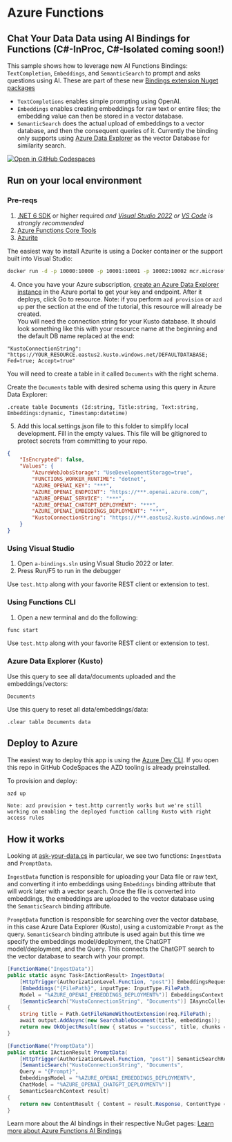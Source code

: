 # Azure Functions
## Chat Your Data Data using AI Bindings for Functions (C#-InProc, C#-Isolated coming soon!)

This sample shows how to leverage new AI Functions Bindings: `TextCompletion`, `Embeddings`, and `SemanticSearch` to prompt and asks questions using AI.  These are part of these new [Bindings extension Nuget packages](https://www.nuget.org/packages/Microsoft.Azure.WebJobs.Extensions.OpenAI)
- `TextCompletions` enables simple prompting using OpenAI.  
- `Embeddings` enables creating embeddings for raw text or entire files; the embedding value can then be stored in a vector database.  
- `SemanticSearch` does the actual upload of embeddings to a vector database, and then the consequent queries of it.  Currently the binding only supports using [Azure Data Explorer](https://techcommunity.microsoft.com/t5/azure-data-explorer-blog/azure-data-explorer-for-vector-similarity-search/ba-p/3819626) as the vector Database for similarity search.

[![Open in GitHub Codespaces](https://github.com/codespaces/badge.svg)](https://github.com/codespaces/new?hide_repo_select=true&ref=main&repo=575770869)

## Run on your local environment

### Pre-reqs
1) [.NET 6 SDK](https://dotnet.microsoft.com/en-us/download/dotnet/6.0) or higher required *and [Visual Studio 2022](https://visualstudio.microsoft.com/vs/) or [VS Code](https://code.visualstudio.com/) is strongly recommended*
2) [Azure Functions Core Tools](https://learn.microsoft.com/en-us/azure/azure-functions/functions-run-local?tabs=v4%2Cmacos%2Ccsharp%2Cportal%2Cbash#install-the-azure-functions-core-tools)
3) [Azurite](https://github.com/Azure/Azurite)

The easiest way to install Azurite is using a Docker container or the support built into Visual Studio:
```bash
docker run -d -p 10000:10000 -p 10001:10001 -p 10002:10002 mcr.microsoft.com/azure-storage/azurite
```

4) Once you have your Azure subscription, [create an Azure Data Explorer instance](https://learn.microsoft.com/en-us/azure/data-explorer/create-cluster-and-database?tabs=free) in the Azure portal to get your key and endpoint. After it deploys, click Go to resource.  Note: if you perform `azd provision` or `azd up` per the section at the end of the tutorial, this resource will already be created.  
You will need the connection string for your Kusto database. It should look something like this with your resource name at the beginning and the default DB name replaced at the end:
```
"KustoConnectionString": "https://YOUR_RESOURCE.eastus2.kusto.windows.net/DEFAULTDATABASE; Fed=true; Accept=true"
``` 
You will need to create a table in it called `Documents` with the right schema. 

Create the `Documents` table with desired schema using this query in Azure Data Explorer:
```
.create table Documents (Id:string, Title:string, Text:string, Embeddings:dynamic, Timestamp:datetime)
```

5) Add this local.settings.json file to this folder to simplify local development.  Fill in the empty values.  This file will be gitignored to protect secrets from committing to your repo.  
```json
{
    "IsEncrypted": false,
    "Values": {
        "AzureWebJobsStorage": "UseDevelopmentStorage=true",
        "FUNCTIONS_WORKER_RUNTIME": "dotnet",
        "AZURE_OPENAI_KEY": "***",
        "AZURE_OPENAI_ENDPOINT": "https://***.openai.azure.com/",
        "AZURE_OPENAI_SERVICE": "***",
        "AZURE_OPENAI_CHATGPT_DEPLOYMENT": "***",
        "AZURE_OPENAI_EMBEDDINGS_DEPLOYMENT": "***",       
        "KustoConnectionString": "https://***.eastus2.kusto.windows.net/your-database-here; Fed=true; Accept=true"
    }
}
```

### Using Visual Studio
1) Open `a-bindings.sln` using Visual Studio 2022 or later.
2) Press Run/F5 to run in the debugger

Use `test.http` along with your favorite REST client or extension to test.

### Using Functions CLI
1) Open a new terminal and do the following:

```bash
func start
```

Use `test.http` along with your favorite REST client or extension to test.

### Azure Data Explorer (Kusto)

Use this query to see all data/documents uploaded and the embeddings/vectors:
```
Documents
```

Use this query to reset all data/embeddings/data:
```
.clear table Documents data
```

## Deploy to Azure

The easiest way to deploy this app is using the [Azure Dev CLI](https://aka.ms/azd).  If you open this repo in GitHub CodeSpaces the AZD tooling is already preinstalled.

To provision and deploy:
```bash
azd up
```

`Note: azd provision + test.http currently works but we're still working on enabling the deployed function calling Kusto with right access rules`

## How it works

Looking at [ask-your-data.cs](ask-your-data.cs) in particular, we see two functions: `IngestData` and `PromptData`.

`IngestData` function is responsible for uploading your Data file or raw text, and converting it into embeddings using `Embeddings` binding attribute that will work later with a vector search.
Once the file is converted into embeddings, the embeddings are uploaded to the vector database using the `SemanticSearch` binding attribute.  

`PromptData` function is responsible for searching over the vector database, in this case Azure Data Explorer (Kusto), using a customizable `Prompt` as the query.  `SemanticSearch` binding attribute
is used again but this time we specify the embeddings model/deployment, the ChatGPT model/deployment, and the Query.  This connects the ChatGPT search to the vector database to search with your prompt. 

```csharp
[FunctionName("IngestData")]
public static async Task<IActionResult> IngestData(
    [HttpTrigger(AuthorizationLevel.Function, "post")] EmbeddingsRequest req,
    [Embeddings("{FilePath}", inputType: InputType.FilePath, 
    Model = "%AZURE_OPENAI_EMBEDDINGS_DEPLOYMENT%")] EmbeddingsContext embeddings,
    [SemanticSearch("KustoConnectionString", "Documents")] IAsyncCollector<SearchableDocument> output)
{
    string title = Path.GetFileNameWithoutExtension(req.FilePath);
    await output.AddAsync(new SearchableDocument(title, embeddings));
    return new OkObjectResult(new { status = "success", title, chunks = embeddings.Count });
}

[FunctionName("PromptData")]
public static IActionResult PromptData(
    [HttpTrigger(AuthorizationLevel.Function, "post")] SemanticSearchRequest unused,
    [SemanticSearch("KustoConnectionString", "Documents", 
    Query = "{Prompt}", 
    EmbeddingsModel = "%AZURE_OPENAI_EMBEDDINGS_DEPLOYMENT%", 
    ChatModel = "%AZURE_OPENAI_CHATGPT_DEPLOYMENT%")] 
    SemanticSearchContext result)
{
    return new ContentResult { Content = result.Response, ContentType = "text/plain" };
}
```

Learn more about the AI bindings in their respective NuGet pages:
[Learn more about Azure Functions AI Bindings](https://www.nuget.org/packages/Microsoft.Azure.WebJobs.Extensions.OpenAI)



